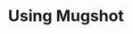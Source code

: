 ---
title: Using Mugshot
permalink: "/mugshot-docs/usage/"
redirect_to: https://github.com/bluesabre/mugshot/wiki/Using-Mugshot
---